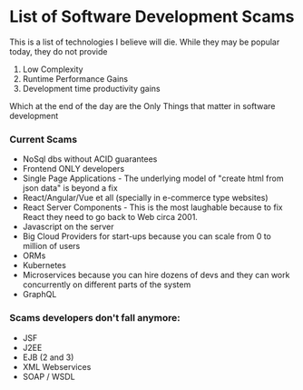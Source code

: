 # List of Software Development Scams

This is a list of technologies I believe will die. While they may be popular today, they do not provide 

1) Low Complexity 
2) Runtime Performance Gains 
3) Development time productivity gains

Which at the end of the day are the Only Things that matter in software development

### Current Scams

- NoSql dbs without ACID guarantees
- Frontend ONLY developers
- Single Page Applications - The underlying model of "create html from json data" is beyond a fix
- React/Angular/Vue et all (specially in e-commerce type websites)
- React Server Components - This is the most laughable because to fix React they need to go back to Web circa 2001.
- Javascript on the server
- Big Cloud Providers for start-ups because you can scale from 0 to million of users
- ORMs
- Kubernetes
- Microservices because you can hire dozens of devs and they can work concurrently on different parts of the system
- GraphQL

### Scams developers don't fall anymore:

- JSF
- J2EE
- EJB (2 and 3)
- XML Webservices
- SOAP / WSDL
